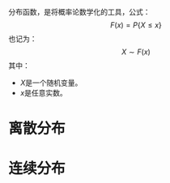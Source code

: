 分布函数，是将概率论数学化的工具，公式：
$$
F(x) = P\{X \leq x\}
$$
也记为：
$$
X \sim F(x)
$$
其中：
- $X$是一个随机变量。
- $x$是任意实数。
# 离散分布


# 连续分布